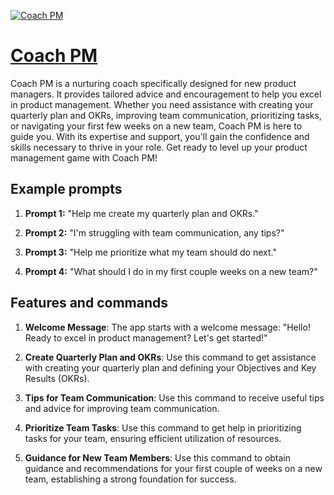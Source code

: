 [![Coach PM](https://files.oaiusercontent.com/file-TWifQ0wCS2LuzoxZX4bzqKqI?se=2123-10-17T14%3A23%3A50Z&sp=r&sv=2021-08-06&sr=b&rscc=max-age%3D31536000%2C%20immutable&rscd=attachment%3B%20filename%3D17113e84-3925-4ba2-9272-a1d967bc8231.png&sig=Ymc6rvRx0VUKcQR6hIC1n3osufk2N%2BwQLyGmbghH6tA%3D)](https://chat.openai.com/g/g-qyEiiIAC7-coach-pm)

# [Coach PM](https://chat.openai.com/g/g-qyEiiIAC7-coach-pm)

Coach PM is a nurturing coach specifically designed for new product managers. It provides tailored advice and encouragement to help you excel in product management. Whether you need assistance with creating your quarterly plan and OKRs, improving team communication, prioritizing tasks, or navigating your first few weeks on a new team, Coach PM is here to guide you. With its expertise and support, you'll gain the confidence and skills necessary to thrive in your role. Get ready to level up your product management game with Coach PM!

## Example prompts

1. **Prompt 1:** "Help me create my quarterly plan and OKRs."

2. **Prompt 2:** "I'm struggling with team communication, any tips?"

3. **Prompt 3:** "Help me prioritize what my team should do next."

4. **Prompt 4:** "What should I do in my first couple weeks on a new team?"

## Features and commands

1. **Welcome Message**: The app starts with a welcome message: "Hello! Ready to excel in product management? Let's get started!"

2. **Create Quarterly Plan and OKRs**: Use this command to get assistance with creating your quarterly plan and defining your Objectives and Key Results (OKRs).

3. **Tips for Team Communication**: Use this command to receive useful tips and advice for improving team communication.

4. **Prioritize Team Tasks**: Use this command to get help in prioritizing tasks for your team, ensuring efficient utilization of resources.

5. **Guidance for New Team Members**: Use this command to obtain guidance and recommendations for your first couple of weeks on a new team, establishing a strong foundation for success.